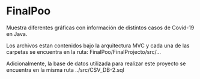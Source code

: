 # FinalPoo
Muestra diferentes gráficas con información de distintos casos de Covid-19 en Java.

Los archivos estan contenidos bajo la arquitectura MVC y cada una de las carpetas se encuentra en la ruta: FinalPoo/FinalProjecto/src/...

Adicionalmente, la base de datos utilizada para realizar este proyecto se encuentra en la misma ruta ../src/CSV_DB-2.sql
